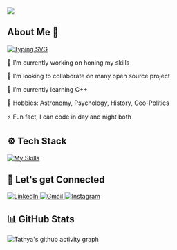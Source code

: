 <img src="https://komarev.com/ghpvc/?username=Tathya-J&label=Profile+Views&color=2f81f7&style=for-the-badge" />

## About Me 👤
[![Typing SVG](https://readme-typing-svg.demolab.com?font=Fira+Code&pause=1000&background=FFFFFF00&width=4350&lines=Tech-Xplorer+%7C+Aspiring_Web-Developer+%7C)](https://git.io/typing-svg)

🔭 I’m currently working on honing my skills

👯 I’m looking to collaborate on many open source project

🌱 I’m currently learning C++

💬 Hobbies: Astronomy, Psychology, History, Geo-Politics

⚡ Fun fact, I can code in day and night both

## ⚙️ Tech Stack

[![My Skills](https://skillicons.dev/icons?i=python,js,html,css,cpp,c)](https://skills.thijs.gg)
## 🤝 Let's get Connected
<div align="left">
  <a href="https://www.linkedin.com/in/tathya-j-278602229/" target="_blank">
    <img alt="LinkedIn" src="https://img.shields.io/badge/linkedin-%230077B5.svg?style=for-the-badge&logo=linkedin&logoColor=white"/>
  </a>
  <a href="mailto:Tathyajoshi2005@gmail.com" target="_blank">
    <img alt="Gmail" src="https://img.shields.io/badge/Gmail-D14836?style=for-the-badge&logo=gmail&logoColor=white"/>
  </a>
  <a href="https://www.instagram.com/@juust_some_guy" target="_blank">
    <img alt="Instagram" src="https://img.shields.io/badge/Instagram-%23E4405F.svg?style=for-the-badge&logo=Instagram&logoColor=white"/>
  </a>
</div>

## 📊 GitHub Stats

![Tathya's github activity graph](https://github-readme-activity-graph.vercel.app/graph?username=Tathya-J&bg_color=1c1c1c&color=e6e6e6&line=e6e6e6&point=c2c2c2&area=true&area_color=c2c2c2&hide_border=true)
